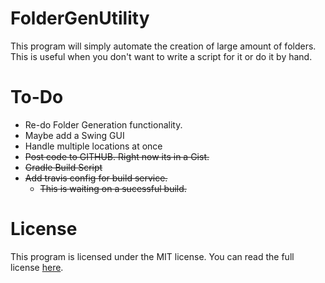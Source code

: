 FolderGenUtility
================

This program will simply automate the creation of large amount of folders. This is useful when you don't want to write a script for it or do it by hand.

To-Do
===
* Re-do Folder Generation functionality.
* Maybe add a Swing GUI
* Handle multiple locations at once
* ~~Post code to GITHUB. Right now its in a Gist.~~
* ~~Gradle Build Script~~
* ~~Add travis config for build service.~~
  * ~~This is waiting on a sucessful build.~~


License
===
This program is licensed under the MIT license. You can read the full license [here](https://raw.githubusercontent.com/carharttjimmy/FolderGenUtility/master/LICENSE).
